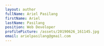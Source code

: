 ```yaml
---
layout: author
fullName: Ariel Pasilang
firstName: Ariel
lastName: Pasilang
position: Web Developer
profilePicture: /assets/20190626_161145.jpg
email: arielpasilang@gmail.com
---
```


